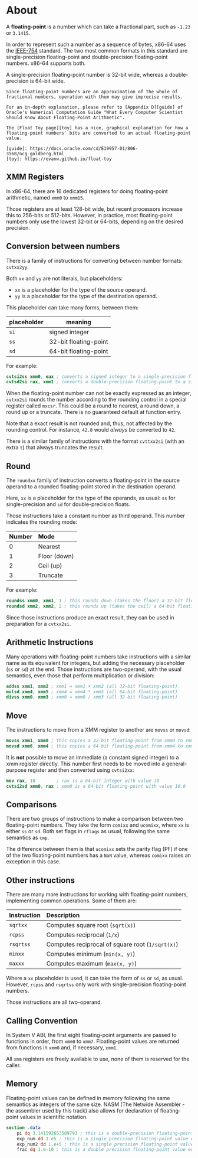 # About

A **floating-point** is a number which can take a fractional part, such as `-1.23` or `3.1415`.

In order to represent such a number as a sequence of bytes, x86-64 uses the [IEEE-754][ieee] standard.
The two most common formats in this standard are single-precision floating-point and double-precision floating-point numbers.
x86-64 supports both.

A single-precision floating-point number is 32-bit wide, whereas a double-precision is 64-bit wide.

~~~~exercism/note
Since floating-point numbers are an approximation of the whole of fractional numbers, operation with them may give imprecise results.

For an in-depth explanation, please refer to [Appendix D][guide] of Oracle's Numerical Computation Guide "What Every Computer Scientist Should Know About Floating-Point Arithmetic".

The [Float Toy page][toy] has a nice, graphical explanation for how a floating-point numbers' bits are converted to an actual floating-point value.

[guide]: https://docs.oracle.com/cd/E19957-01/806-3568/ncg_goldberg.html
[toy]: https://evanw.github.io/float-toy
~~~~

## XMM Registers

In x86-64, there are 16 dedicated registers for doing floating-point arithmetic, named `xmm0` to `xmm15`.

Those registers are at least 128-bit wide, but recent processors increase this to 256-bits or 512-bits.
However, in practice, most floating-point numbers only use the lowest 32-bit or 64-bits, depending on the desired precision.

## Conversion between numbers

There is a family of instructions for converting between number formats: `cvtxx2yy`.

Both `xx` and `yy` are not literals, but placeholders:

- `xx` is a placeholder for the type of the source operand.
- `yy` is a placeholder for the type of the destination operand.

This placeholder can take many forms, between them:

| placeholder | meaning               |
|-------------|-----------------------|
| `si`        | signed integer        |
| `ss`        | 32-bit floating-point |
| `sd`        | 64-bit floating-point |

For example:

```nasm
cvtsi2ss xmm0, eax ; converts a signed integer to a single-precision floating-point
cvtsd2si rax, xmm1 ; converts a double-precision floating-point to a signed integer
```

When the floating-point number can not be exactly expressed as an integer, `cvtxx2si` rounds the number according to the rounding control in a special register called `mxcsr`.
This could be a round to nearest, a round down, a round up or a truncate.
There is no guaranteed default at function entry.

Note that a exact result is not rounded and, thus, not affected by the rounding control.
For instance, `42.0` would _always_ be converted to `42`.

There is a similar family of instructions with the format `cvttxx2si` (with an extra `t`) that always truncates the result.

## Round

The `roundxx` family of instruction converts a floating-point in the source operand to a rounded floating-point stored in the destination operand.

Here, `xx` is a placeholder for the type of the operands, as usual: `ss` for single-precision and `sd` for double-precision floats.

Those instructions take a constant number as third operand.
This number indicates the rounding mode:

| Number | Mode         |
|:-------|:-------------|
| 0      | Nearest      |
| 1      | Floor (down) |
| 2      | Ceil (up)    |
| 3      | Truncate     |

For example:

```nasm
roundss xmm0, xmm1, 1 ; this rounds down (takes the floor) a 32-bit floating-point in xmm1 and stores it in xmm0
roundsd xmm2, xmm2, 2 ; this rounds up (takes the ceil) a 64-bit floating-point in xmm2 and stores it in xmm2
```

Since those instructions produce an exact result, they can be used in preparation for a `cvtxx2si`.

## Arithmetic Instructions

Many operations with floating-point numbers take instructions with a similar name as its equivalent for integers, but adding the necessary placeholder (`ss` or `sd`) at the end.
Those instructions are two-operand, with the usual semantics, even those that perform multiplication or division:

```nasm
addss xmm1, xmm2 ; xmm1 = xmm1 + xmm2 (all 32-bit floating-point)
mulsd xmm4, xmm5 ; xmm4 = xmm4 * xmm5 (all 64-bit floating-point)
divss xmm0, xmm3 ; xmm0 = xmm0 / xmm3 (all 32-bit floating-point)
```

## Move

The instructions to move from a XMM register to another are `movss` or `movsd`:

```nasm
movss xmm1, xmm0 ; this copies a 32-bit floating-point from xmm0 to xmm1
movsd xmm6, xmm4 ; this copies a 64-bit floating-point from xmm4 to xmm6
```

It is **not** possible to move an immediate (a constant signed integer) to a xmm register directly.
This number first needs to be moved into a general-purpose register and then converted using `cvtsi2xx`:

```nasm
mov rax, 10        ; rax is a 64-bit integer with value 10
cvtsi2sd xmm0, rax ; xmm0 is a 64-bit floating-point with value 10.0
```

## Comparisons

There are two groups of instructions to make a comparison between two floating-point numbers.
They take the form `comixx` and `ucomixx`, where `xx` is either `ss` or `sd`.
Both set flags in `rflags` as usual, following the same semantics as `cmp`.

The difference between them is that `ucomixx` sets the parity flag (PF) if one of the two floating-point numbers has a `NaN` value, whereas `comixx` raises an exception in this case.

## Other instructions

There are many more instructions for working with floating-point numbers, implementing common operations.
Some of them are:

| Instruction | Description                                      |
|:------------|:-------------------------------------------------|
| `sqrtxx`    | Computes square root (`sqrt(x)`)                 |
| `rcpss`     | Computes reciprocal (`1/x`)                      |
| `rsqrtss`   | Computes reciprocal of square root (`1/sqrt(x)`) |
| `minxx`     | Computes minimum (`min(x, y)`)                   |
| `maxxx`     | Computes maximum (`max(x, y)`)                   |

Where a `xx` placeholder is used, it can take the form of `ss` or `sd`, as usual.
However, `rcpss` and `rsqrtss` only work with single-precision floating-point numbers.

Those instructions are all two-operand.

## Calling Convention

In System V ABI, the first eight floating-point arguments are passed to functions in order, from `xmm0` to `xmm7`.
Floating-point values are returned from functions in `xmm0` and, if necessary, `xmm1`.

All `xmm` registers are freely available to use, none of them is reserved for the caller.

## Memory

Floating-point values can be defined in memory following the same semantics as integers of the same size.
NASM (The Netwide Assembler - the assembler used by this track) also allows for declaration of floating-point values in scientific notation.

```nasm
section .data
    pi dq 3.141592653589793 ; this is a double-precision floating-point value
    exp_num dd 1.e5 ; this is a single precision floating-point value equal to 1 * 10⁵
    exp_num2 dd 1.e+5 ; this is a single precision floating-point value equal to 1 * 10⁵
    frac dq 1.e-10 ; this is a double precision floating-point value equal to 1 * 10⁻¹⁰, i.e., 0.0000000001
```

[ieee]: https://en.wikipedia.org/wiki/IEEE_754
